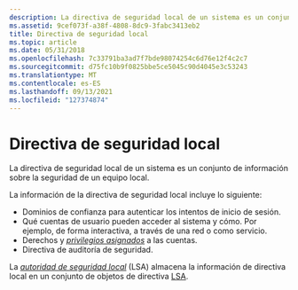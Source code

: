```yaml
---
description: La directiva de seguridad local de un sistema es un conjunto de información sobre la seguridad de un equipo local.
ms.assetid: 9cef073f-a38f-4808-8dc9-3fabc3413eb2
title: Directiva de seguridad local
ms.topic: article
ms.date: 05/31/2018
ms.openlocfilehash: 7c33791ba3ad7f7bde98074254c6d76e12f4c2c7
ms.sourcegitcommit: d75fc10b9f0825bbe5ce5045c90d4045e3c53243
ms.translationtype: MT
ms.contentlocale: es-ES
ms.lasthandoff: 09/13/2021
ms.locfileid: "127374874"
---
```

# <a name="local-security-policy"></a>Directiva de seguridad local

La directiva de seguridad local de un sistema es un conjunto de información sobre la seguridad de un equipo local.

La información de la directiva de seguridad local incluye lo siguiente:

-   Dominios de confianza para autenticar los intentos de inicio de sesión.
-   Qué cuentas de usuario pueden acceder al sistema y cómo. Por ejemplo, de forma interactiva, a través de una red o como servicio.
-   Derechos y [*privilegios asignados*](/windows/desktop/SecGloss/p-gly) a las cuentas.
-   Directiva de auditoría de seguridad.

La [*autoridad de seguridad local*](/windows/desktop/SecGloss/l-gly) (LSA) almacena la información de directiva local en un conjunto de objetos de directiva [LSA](lsa-policy-objects.md).

 

 
